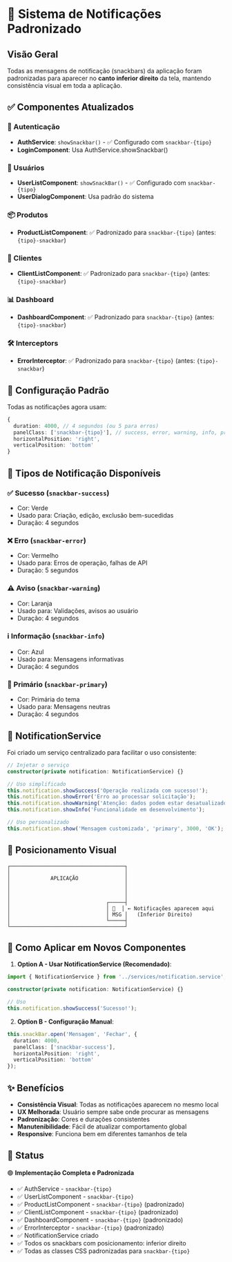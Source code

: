 # 📢 Sistema de Notificações Padronizado

## Visão Geral

Todas as mensagens de notificação (snackbars) da aplicação foram padronizadas para aparecer no **canto inferior direito** da tela, mantendo consistência visual em toda a aplicação.

## ✅ Componentes Atualizados

### 🔐 Autenticação
- **AuthService**: `showSnackbar()` - ✅ Configurado com `snackbar-{tipo}`
- **LoginComponent**: Usa AuthService.showSnackbar()

### 👥 Usuários  
- **UserListComponent**: `showSnackBar()` - ✅ Configurado com `snackbar-{tipo}`
- **UserDialogComponent**: Usa padrão do sistema

### 📦 Produtos
- **ProductListComponent**: ✅ Padronizado para `snackbar-{tipo}` (antes: `{tipo}-snackbar`)

### 👤 Clientes
- **ClientListComponent**: ✅ Padronizado para `snackbar-{tipo}` (antes: `{tipo}-snackbar`)

### 📊 Dashboard
- **DashboardComponent**: ✅ Padronizado para `snackbar-{tipo}` (antes: `{tipo}-snackbar`)

### 🛠️ Interceptors
- **ErrorInterceptor**: ✅ Padronizado para `snackbar-{tipo}` (antes: `{tipo}-snackbar`)

## 🎯 Configuração Padrão

Todas as notificações agora usam:

```typescript
{
  duration: 4000, // 4 segundos (ou 5 para erros)
  panelClass: ['snackbar-{tipo}'], // success, error, warning, info, primary
  horizontalPosition: 'right',
  verticalPosition: 'bottom'
}
```

## 🎨 Tipos de Notificação Disponíveis

### ✅ Sucesso (`snackbar-success`)
- Cor: Verde
- Usado para: Criação, edição, exclusão bem-sucedidas
- Duração: 4 segundos

### ❌ Erro (`snackbar-error`)  
- Cor: Vermelho
- Usado para: Erros de operação, falhas de API
- Duração: 5 segundos

### ⚠️ Aviso (`snackbar-warning`)
- Cor: Laranja
- Usado para: Validações, avisos ao usuário
- Duração: 4 segundos

### ℹ️ Informação (`snackbar-info`)
- Cor: Azul
- Usado para: Mensagens informativas
- Duração: 4 segundos

### 🔷 Primário (`snackbar-primary`)
- Cor: Primária do tema
- Usado para: Mensagens neutras
- Duração: 4 segundos

## 🚀 NotificationService

Foi criado um serviço centralizado para facilitar o uso consistente:

```typescript
// Injetar o serviço
constructor(private notification: NotificationService) {}

// Uso simplificado
this.notification.showSuccess('Operação realizada com sucesso!');
this.notification.showError('Erro ao processar solicitação');
this.notification.showWarning('Atenção: dados podem estar desatualizados');
this.notification.showInfo('Funcionalidade em desenvolvimento');

// Uso personalizado
this.notification.show('Mensagem customizada', 'primary', 3000, 'OK');
```

## 📍 Posicionamento Visual

```
┌─────────────────────────────────────┐
│                                     │
│             APLICAÇÃO               │
│                                     │
│                                     │
│                                     │
│                               ┌─────┤
│                               │ 📢  │ ← Notificações aparecem aqui
│                               │ MSG │   (Inferior Direito)
│                               └─────┤
└─────────────────────────────────────┘
```

## 🔧 Como Aplicar em Novos Componentes

1. **Option A - Usar NotificationService (Recomendado)**:
```typescript
import { NotificationService } from '../services/notification.service';

constructor(private notification: NotificationService) {}

// Uso
this.notification.showSuccess('Sucesso!');
```

2. **Option B - Configuração Manual**:
```typescript
this.snackBar.open('Mensagem', 'Fechar', {
  duration: 4000,
  panelClass: ['snackbar-success'],
  horizontalPosition: 'right',
  verticalPosition: 'bottom'
});
```

## ✨ Benefícios

- **Consistência Visual**: Todas as notificações aparecem no mesmo local
- **UX Melhorada**: Usuário sempre sabe onde procurar as mensagens
- **Padronização**: Cores e durações consistentes
- **Manutenibilidade**: Fácil de atualizar comportamento global
- **Responsive**: Funciona bem em diferentes tamanhos de tela

## 🎯 Status

🟢 **Implementação Completa e Padronizada**
- ✅ AuthService - `snackbar-{tipo}`
- ✅ UserListComponent - `snackbar-{tipo}`
- ✅ ProductListComponent - `snackbar-{tipo}` (padronizado)
- ✅ ClientListComponent - `snackbar-{tipo}` (padronizado)
- ✅ DashboardComponent - `snackbar-{tipo}` (padronizado)
- ✅ ErrorInterceptor - `snackbar-{tipo}` (padronizado)
- ✅ NotificationService criado
- ✅ Todos os snackbars com posicionamento: inferior direito
- ✅ Todas as classes CSS padronizadas para `snackbar-{tipo}`
